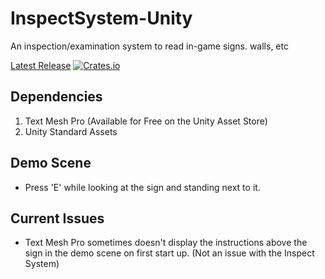 # InspectSystem-Unity
An inspection/examination system to read in-game signs. walls, etc

[Latest Release](https://github.com/DuckBoss/InspectSystem-Unity/releases/latest)
[![Crates.io](https://img.shields.io/crates/l/rustc-serialize.svg)](InspectSystem-Unity/LICENSE)

## Dependencies
1) Text Mesh Pro (Available for Free on the Unity Asset Store)
2) Unity Standard Assets

## Demo Scene
- Press 'E' while looking at the sign and standing next to it.

## Current Issues
- Text Mesh Pro sometimes doesn't display the instructions above the sign in the demo scene on first start up.
(Not an issue with the Inspect System)
